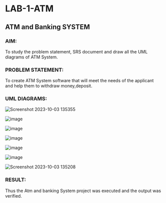 # LAB-1-ATM
## ATM and Banking SYSTEM
### AIM: 
To study the problem statement, SRS document and draw all the UML diagrams of ATM
System.
### PROBLEM STATEMENT:
To create ATM System software that will meet the needs of the applicant and help them
to withdraw money,deposit.
### UML DIAGRAMS:


![Screenshot 2023-10-03 135355](https://github.com/NivethaKumar30/LAB-1-ATM/assets/119559844/f2a85be9-cc14-46dc-a2c6-5a002415e53a)




![image](https://github.com/NivethaKumar30/LAB-1-ATM/assets/119559844/8276eedc-eda8-406d-95f4-2e01d0b69984)


![image](https://github.com/NivethaKumar30/LAB-1-ATM/assets/119559844/19ffbc25-6ac2-44c3-8cfc-35507057fb25)


![image](https://github.com/NivethaKumar30/LAB-1-ATM/assets/119559844/6a0ab8d7-eb1d-4c46-9e4b-ec2940017a74)



![image](https://github.com/NivethaKumar30/LAB-1-ATM/assets/119559844/3acca26c-3f18-4863-b4ab-bcfae710df94)


![image](https://github.com/NivethaKumar30/LAB-1-ATM/assets/119559844/a55baf41-1a64-4d2b-8b6e-c40b4cd0121b)



![Screenshot 2023-10-03 135208](https://github.com/NivethaKumar30/LAB-1-ATM/assets/119559844/f3c2ecfe-2cb0-42f4-b1c6-320495db28eb)




### RESULT: 

Thus the Atm and banking System project was executed and the output was verified.
